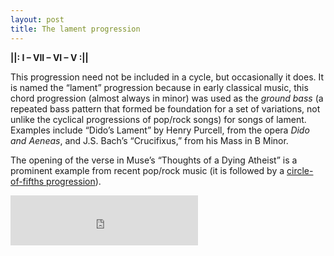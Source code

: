 ```yaml
---
layout: post
title: The lament progression 
---
```


**&#124;&#124;: I – VII – VI – V :&#124;&#124;**

This progression need not be included in a cycle, but occasionally it does. It is named the “lament” progression because in early classical music, this chord progression (almost always in minor) was used as the *ground bass* (a repeated bass pattern that formed be foundation for a set of variations, not unlike the cyclical progressions of pop/rock songs) for songs of lament. Examples include “Dido’s Lament” by Henry Purcell, from the opera *Dido and Aeneas*, and J.S. Bach’s “Crucifixus,” from his Mass in B Minor.

The opening of the verse in Muse’s “Thoughts of a Dying Atheist” is a prominent example from recent pop/rock music (it is followed by a [circle-of-fifths progression](popRockHarmony-fifths.html)).

<iframe src="https://embed.spotify.com/?uri=spotify:track:7LB6xhGZ0jCbP3PfUDA7yw" width="300" height="80" frameborder="0" allowtransparency="true"></iframe><br>

